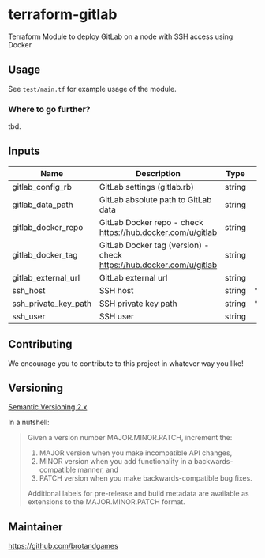 # terraform-gitlab

Terraform Module to deploy GitLab on a node with SSH access using Docker

## Usage

See `test/main.tf` for example usage of the module.

### Where to go further?

tbd.

<!-- BEGINNING OF PRE-COMMIT-TERRAFORM DOCS HOOK -->
## Inputs

| Name | Description | Type | Default | Required |
|------|-------------|:----:|:-----:|:-----:|
| gitlab\_config\_rb | GitLab settings (gitlab.rb) | string | `""` | no |
| gitlab\_data\_path | GitLab absolute path to GitLab data | string | `"/srv/gitlab-data"` | no |
| gitlab\_docker\_repo | GitLab Docker repo - check https://hub.docker.com/u/gitlab | string | `"gitlab-ce"` | no |
| gitlab\_docker\_tag | GitLab Docker tag (version) - check https://hub.docker.com/u/gitlab | string | `"12.4.1-ce.0"` | no |
| gitlab\_external\_url | GitLab external url | string | `""` | no |
| ssh\_host | SSH host | string | `"192.168.0.100"` | no |
| ssh\_private\_key\_path | SSH private key path | string | `"~/.ssh/id_rsa"` | no |
| ssh\_user | SSH user | string | `"root"` | no |

<!-- END OF PRE-COMMIT-TERRAFORM DOCS HOOK -->

## Contributing

We encourage you to contribute to this project in whatever way you like!

## Versioning

[Semantic Versioning 2.x](https://semver.org/)

In a nutshell:

> Given a version number MAJOR.MINOR.PATCH, increment the:
>
> 1. MAJOR version when you make incompatible API changes,
> 2. MINOR version when you add functionality in a backwards-compatible manner, and
> 3. PATCH version when you make backwards-compatible bug fixes.
>
> Additional labels for pre-release and build metadata are available as extensions to the MAJOR.MINOR.PATCH format.

## Maintainer

https://github.com/brotandgames
